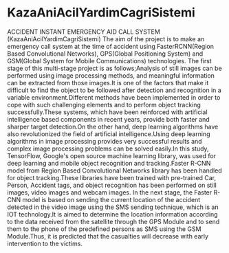 # KazaAniAcilYardimCagriSistemi
ACCIDENT INSTANT EMERGENCY AID CALL SYSTEM (KazaAniAcilYardimCagriSistemi)
The aim of the project is to make an emergency call system at the time of accident using FasterRCNN(Region Based Convolutional Networks), GPS(Global Positioning System) and GSM(Global
System for Mobile Communications) technologies.
The first stage of this multi-stage project is as follows;Analysis of still images can be performed using
image processing methods, and meaningful information can be extracted from those images.It is one
of the factors that make it difficult to find the object to be followed after detection and recognition in
a variable environment.Different methods have been implemented in order to cope with such
challenging elements and to perform object tracking successfully.These systems, which have been
reinforced with artificial intelligence based components in recent years, provide both faster and
sharper target detection.On the other hand, deep learning algorithms have also revolutionized the field
of artificial intelligence.Using deep learning algorithms in image processing provides very successful
results and complex image processing problems can be solved easily.In this study, TensorFlow,
Google's open source machine learning library, was used for deep learning and mobile object
recognition and tracking.Faster R-CNN model from Region Based Convolutional Networks library
has been handled for object tracking.These libraries have been trained with pre-trained Car, Person,
Accident tags, and object recognition has been performed on still images, video images and webcam
images. In the next stage, the Faster R-CNN model is based on sending the current location of the
accident detected in the video image using the SMS sending technique, which is an IOT technology.It
is aimed to determine the location information according to the data received from the satellite
through the GPS Module and to send them to the phone of the predefined persons as SMS using the
GSM Module.Thus, it is predicted that the casualties will decrease with early intervention to the
victims.
